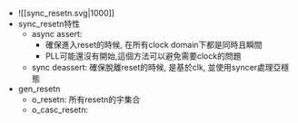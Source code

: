 - ![[sync_resetn.svg|1000]]
- sync_resetn特性
	- async assert:
		- 確保進入reset的時候, 在所有clock domain下都是同時且瞬間
		- PLL可能還沒有開始,這個方法可以避免需要clock的問題
	- sync deassert: 確保脫離reset的時候, 是基於clk, 並使用syncer處理亞穩態
- gen_resetn
	- o_resetn: 所有resetn的宇集合
	- o_casc_resetn: 
